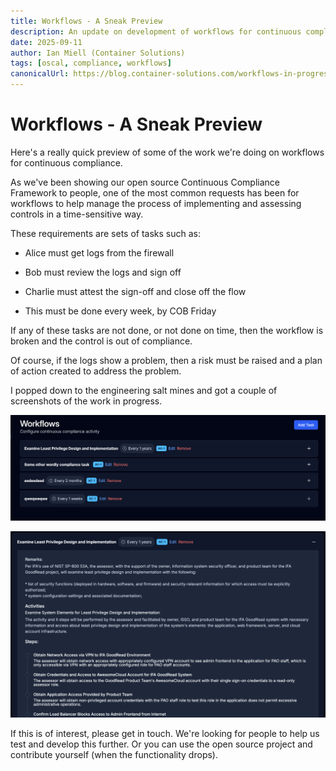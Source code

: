 ```yaml
---
title: Workflows - A Sneak Preview
description: An update on development of workflows for continuous compliance
date: 2025-09-11
author: Ian Miell (Container Solutions)
tags: [oscal, compliance, workflows]
canonicalUrl: https://blog.container-solutions.com/workflows-in-progress
---
```


# Workflows - A Sneak Preview

Here's a really quick preview of some of the work we're doing on workflows for continuous compliance.

As we've been showing our open source Continuous Compliance Framework to people, one of the most common requests has been for workflows to help manage the process of implementing and assessing controls in a time-sensitive way.

These requirements are sets of tasks such as:

- Alice must get logs from the firewall

- Bob must review the logs and sign off

- Charlie must attest the sign-off and close off the flow

- This must be done every week, by COB Friday

If any of these tasks are not done, or not done on time, then the workflow is broken and the control is out of compliance.

Of course, if the logs show a problem, then a risk must be raised and a plan of action created to address the problem.

I popped down to the engineering salt mines and got a couple of screenshots of the work in progress.

![List of workflows](./img/workflows-1.png)

![Details of workflows](./img/workflows-2.png)

If this is of interest, please get in touch. We're looking for people to help us test and develop this further. Or you can use the open source project and contribute yourself (when the functionality drops).
